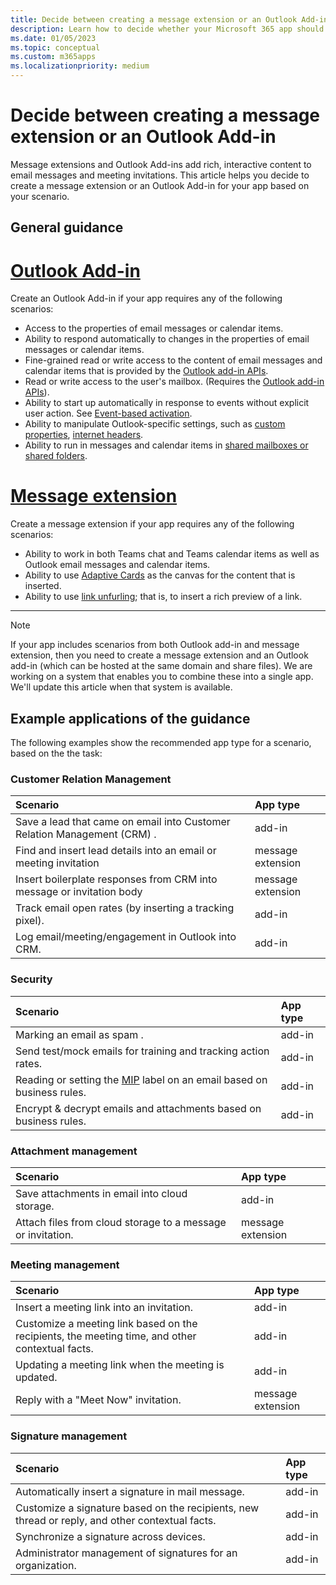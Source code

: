 ```yaml
---
title: Decide between creating a message extension or an Outlook Add-in
description: Learn how to decide whether your Microsoft 365 app should be message extension or an Outlook Add-in.
ms.date: 01/05/2023
ms.topic: conceptual
ms.custom: m365apps
ms.localizationpriority: medium
---
```

# Decide between creating a message extension or an Outlook Add-in

Message extensions and Outlook Add-ins add rich, interactive content to email messages and meeting invitations. This article helps you decide to create a message extension or an Outlook Add-in for your app based on your scenario.

## General guidance

# [**Outlook Add-in**](#tab/outlook-add-in)

Create an Outlook Add-in if your app requires any of the following scenarios:

* Access to the properties of email messages or calendar items.
* Ability to respond automatically to changes in the properties of email messages or calendar items.
* Fine-grained read or write access to the content of email messages and calendar items that is provided by the [Outlook add-in APIs](/office/dev/add-ins/outlook/apis).
* Read or write access to the user's mailbox. (Requires the [Outlook add-in APIs](/office/dev/add-ins/outlook/apis)).
* Ability to start up automatically in response to events without explicit user action. See [Event-based activation](/office/dev/add-ins/outlook/autolaunch).
* Ability to manipulate Outlook-specific settings, such as [custom properties](/office/dev/add-ins/outlook/metadata-for-an-outlook-add-in), [internet headers](/office/dev/add-ins/outlook/internet-headers).
* Ability to run in messages and calendar items in [shared mailboxes or shared folders](/office/dev/add-ins/outlook/delegate-access).

# [**Message extension**](#tab/message-extension)

Create a message extension if your app requires any of the following scenarios:

* Ability to work in both Teams chat and Teams calendar items as well as Outlook email messages and calendar items.
* Ability to use [Adaptive Cards](../task-modules-and-cards/cards/design-effective-cards) as the canvas for the content that is inserted.
* Ability to use [link unfurling](../messaging-extensions/how-to/link-unfurling); that is, to insert a rich preview of a link.

---

> [!NOTE]
> If your app includes scenarios from both Outlook add-in and message extension, then you need to create a message extension and an Outlook add-in (which can be hosted at the same domain and share files). We are working on a system that enables you to combine these into a single app. We'll update this article when that system is available.

## Example applications of the guidance

The following examples show the recommended app type for a scenario, based on the the task:

### Customer Relation Management

| Scenario | App type |
|:--|:--|
| Save a lead that came on email into Customer Relation Management (CRM) .| add-in |
| Find and insert lead details into an email or meeting invitation | message extension |
| Insert boilerplate responses from CRM into message or invitation body | message extension |
| Track email open rates (by inserting a tracking pixel). | add-in |
| Log email/meeting/engagement in Outlook into CRM. | add-in |

### Security

| Scenario | App type |
|:--|:--|
| Marking an email as spam .| add-in |
| Send test/mock emails for training and tracking action rates. | add-in |
| Reading or setting the [MIP](https://techcommunity.microsoft.com/t5/security-compliance-and-identity/announcing-new-microsoft-information-protection-capabilities-to/ba-p/1999692) label on an email based on business rules. | add-in |
| Encrypt & decrypt emails and attachments based on business rules. | add-in |

### Attachment management

| Scenario | App type |
|:--|:--|
| Save attachments in email into cloud storage. | add-in |
| Attach files from cloud storage to a message or invitation. | message extension |

### Meeting management

| Scenario | App type |
|:--|:--|
| Insert a meeting link into an invitation. | add-in |
| Customize a meeting link based on the recipients, the meeting time, and other contextual facts. | add-in |
| Updating a meeting link when the meeting is updated. | add-in |
| Reply with a "Meet Now" invitation. | message extension |

### Signature management

| Scenario | App type |
|:--|:--|
| Automatically insert a signature in mail message. | add-in |
| Customize a signature based on the recipients, new thread or reply, and other contextual facts. | add-in |
| Synchronize a signature across devices. | add-in |
| Administrator management of signatures for an organization. | add-in |
